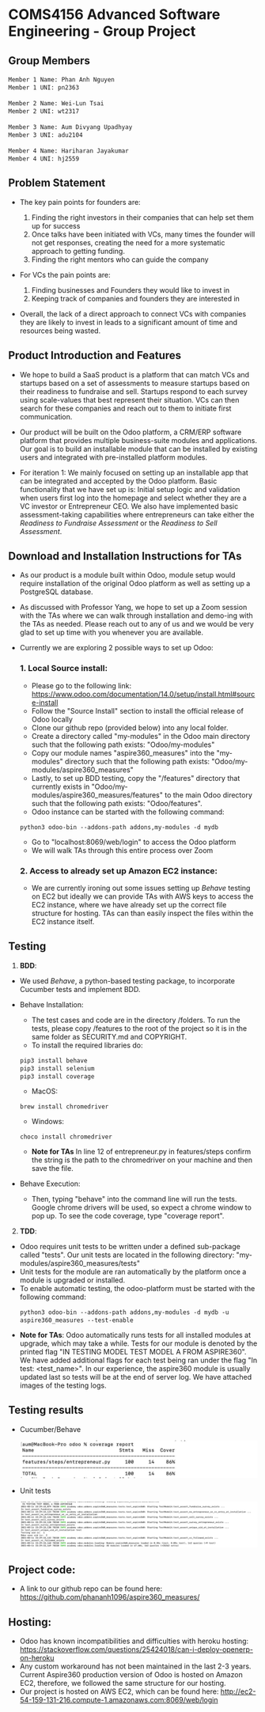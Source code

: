 # COMS4156 Advanced Software Engineering - Group Project

## Group Members

	Member 1 Name: Phan Anh Nguyen
	Member 1 UNI: pn2363

	Member 2 Name: Wei-Lun Tsai
	Member 2 UNI: wt2317

	Member 3 Name: Aum Divyang Upadhyay
	Member 3 UNI: adu2104

	Member 4 Name: Hariharan Jayakumar
	Member 4 UNI: hj2559

## Problem Statement

- The key pain points for founders are:
	1. Finding the right investors in their companies that can help set them up for success
	2. Once talks have been initiated with VCs, many times the founder will not get responses, creating the need for a more systematic approach to getting funding. 
	3. Finding the right mentors who can guide the company

- For VCs the pain points are:
	1. Finding businesses and Founders they would like to invest in
	2. Keeping track of companies and founders they are interested in

- Overall, the lack of a direct approach to connect VCs with companies they are likely to invest in leads to a significant amount of time and resources being wasted.

## Product Introduction and Features

- We hope to build a SaaS product is a platform that can match VCs and startups based on a set of assessments to measure startups based on their readiness to fundraise and sell. Startups respond to each survey using scale-values that best represent their situation. VCs can then search for these companies and reach out to them to initiate first communication.

- Our product will be built on the Odoo platform, a CRM/ERP software platform that provides multiple business-suite modules and applications. Our goal is to build an installable module that can be installed by existing users and integrated with pre-installed platform modules.

- For iteration 1: We mainly focused on setting up an installable app that can be integrated and accepted by the Odoo platform. Basic functionality that we have set up is: Initial setup logic and validation when users first log into the homepage and select whether they are a VC investor or Entrepreneur CEO. We also have implemented basic assessment-taking capabilities where entrepreneurs can take either the *Readiness to Fundraise Assessment* or the *Readiness to Sell Assessment*. 

## Download and Installation Instructions for TAs

- As our product is a module built within Odoo, module setup would require installation of the original Odoo platform as well as setting up a PostgreSQL database.
- As discussed with Professor Yang, we hope to set up a Zoom session with the TAs where we can walk through installation and demo-ing with the TAs as needed. Please reach out to any of us and we would be very glad to set up time with you whenever you are available. 
- Currently we are exploring 2 possible ways to set up Odoo: 

    ### 1. Local Source install: 
    - Please go to the following link: https://www.odoo.com/documentation/14.0/setup/install.html#source-install
    - Follow the "Source Install" section to install the official release of Odoo locally
    - Clone our github repo (provided below) into any local folder.
    - Create a directory called "my-modules" in the Odoo main directory such that the following path exists: "Odoo/my-modules"
    - Copy our module names "aspire360_measures" into the "my-modules" directory such that the following path exists: "Odoo/my-modules/aspire360_measures"
    - Lastly, to set up BDD testing, copy the "/features" directory that currently exists in "Odoo/my-modules/aspire360_measures/features" to the main Odoo directory such that the following path exists: "Odoo/features".
    - Odoo instance can be started with the following command: 
    ```
    python3 odoo-bin --addons-path addons,my-modules -d mydb
    ```  
    - Go to "localhost:8069/web/login" to access the Odoo platform 
    - We will walk TAs through this entire process over Zoom
    ### 2. Access to already set up Amazon EC2 instance:
    - We are currently ironing out some issues setting up *Behave* testing on EC2 but ideally we can provide TAs with AWS keys to access the EC2 instance, where we have already set up the correct file structure for hosting. TAs can than easily inspect the files within the EC2 instance itself.


## Testing

1. **BDD**:
+ We used *Behave*, a python-based testing package, to incorporate Cucumber tests and implement BDD.
+ Behave Installation:

    + The test cases and code are in the directory /folders. To run the tests, please copy /features to the root of the project so it is in the same folder as SECURITY.md and COPYRIGHT. 
    + To install the required libraries do:
    ```
    pip3 install behave
    pip3 install selenium
    pip3 install coverage
    ```
    + MacOS:
    ```
    brew install chromedriver
    ```
    + Windows:
    ```
    choco install chromedriver
    ```
    + **Note for TAs** In line 12 of entrepreneur.py in features/steps confirm the string is the path to the chromedriver on your machine and then save the file.

+ Behave Execution:
    + Then, typing "behave" into the command line will run the tests. Google chrome drivers will be used, so expect a chrome window to pop up. To see the code coverage, type "coverage report".

2. **TDD**:

+ Odoo requires unit tests to be written under a defined sub-package called "tests". Our unit tests are located in the following directory: "my-modules/aspire360_measures/tests"
+ Unit tests for the module are ran automatically by the platform once a module is upgraded or installed. 
+ To enable automatic testing, the odoo-platform must be started with the following command: 
    ```
    python3 odoo-bin --addons-path addons,my-modules -d mydb -u aspire360_measures --test-enable
    ```  
+ **Note for TAs**: Odoo automatically runs tests for all installed modules at upgrade, which may take a while. Tests for our module is denoted by the printed flag "IN TESTING MODEL TEST MODEL A FROM ASPIRE360". We have added additional flags for each test being ran under the flag "In test: <test_name>". In our experience, the aspire360 module is usually updated last so tests will be at the end of server log. We have attached images of the testing logs.


## Testing results
+ Cucumber/Behave

    ![TDD tests](aspire360_measures_bdd.jpg "TDD tests")

+ Unit tests

    ![TDD tests](aspire360_measures_tdd.png "TDD tests")


## Project code:
+ A link to our github repo can be found here: https://github.com/phananh1096/aspire360_measures/

## Hosting:
+ Odoo has known incompatibilities and difficulties with heroku hosting: https://stackoverflow.com/questions/25424018/can-i-deploy-openerp-on-heroku
+ Any custom workaround has not been maintained in the last 2-3 years. Current Aspire360 production version of Odoo is hosted on Amazon EC2, therefore, we followed the same structure for our hosting. 
+ Our project is hosted on AWS EC2, which can be found here: http://ec2-54-159-131-216.compute-1.amazonaws.com:8069/web/login
